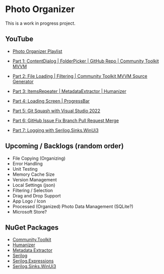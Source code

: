 # Photo Organizer
This is a work in progress project. 

## YouTube
- [Photo Organizer Playlist](https://youtube.com/playlist?list=PLWyJQIhN3vyO2_kTY43wJGRmQ-4UMtceo)

- [Part 1: ContentDialog | FolderPicker | GitHub Repo | Community Toolkit MVVM](https://youtu.be/e2YEzcuKEMU)
- [Part 2: File Loading | Filtering | Community Toolkit MVVM Source Generator](https://youtu.be/QFUNG2rqGZs)
- [Part 3: ItemsRepeater | MetadataExtractor | Humanizer](https://youtu.be/sjkl6vVU_Gg)
- [Part 4: Loading Screen | ProgressBar](https://youtu.be/n1AzaFCCi9Y)
- [Part 5: Git Squash with Visual Studio 2022](https://youtu.be/jiVMFYcPSNs)
- [Part 6: GitHub Issue Fix Branch Pull Request Merge](https://youtu.be/zXkYxG-a2fQ)
- [Part 7: Logging with Serilog.Sinks.WinUi3](https://youtu.be/P44vT1B9McU)

## Upcoming / Backlogs (random order)
- File Copying (Organizing)
- Error Handling
- Unit Testing
- Memory Cache Size
- Version Management
- Local Settings (json)
- Filtering / Selection
- Drag and Drop Support
- App Logo / Icon
- Processed (Organized) Photo Data Management (SQLite?)
- Microsoft Store?

## NuGet Packages
- [Community.Toolkit](https://github.com/CommunityToolkit/WindowsCommunityToolkit)
- [Humanizer](https://github.com/Humanizr/Humanizer)
- [Metadata Extractor](https://github.com/drewnoakes/metadata-extractor)
- [Serilog](https://github.com/serilog/serilog)
- [Serilog.Expressions](https://github.com/serilog/serilog-expressions)
- [Serilog.Sinks.WinUi3](https://github.com/AndrewKeepCoding/serilog-sinks-winui3)
